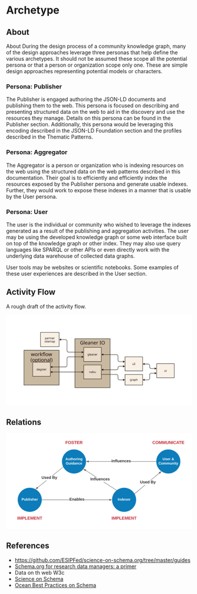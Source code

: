 # Archetype

## About

About During the design process of a community knowledge graph, many of the design
approaches leverage three personas that help define the various archetypes. 
It should not be assumed these scope all the
potential persona or that a person or organization scope only one. 
These are simple design approaches representing potential
models or characters. 

### Persona: Publisher 

The Publisher is engaged authoring the JSON-LD
documents and publishing them to the web. This persona is focused on describing
and presenting structured data on the web to aid in the discovery and use the
resources they manage. Details on this persona can be found in the Publisher
section. Additionally, this persona would be leveraging this encoding described
in the JSON-LD Foundation section and the profiles described in the Thematic
Patterns.

### Persona: Aggregator 

The Aggregator is a person or organization who is
indexing resources on the web using the structured data on the web patterns
described in this documentation. Their goal is to efficiently and efficiently
index the resources exposed by the Publisher persona and generate usable
indexes. Further, they would work to expose these indexes in a manner that is
usable by the User persona.  

### Persona: User 

The user is the individual or community who wished to leverage the
indexes generated as a result of the publishing and aggregation activities. The
user may be using the developed knowledge graph or some web interface built on
top of the knowledge graph or other index. They may also use query languages
like SPARQL or other APIs or even directly work with the underlying data
warehouse of collected data graphs.

User tools may be websites or scientific notebooks. Some examples of these user
experiences are described in the User section.


## Activity Flow

A rough draft of the activity flow.

![relations](./docs/images/activityFlow.svg)



## Relations

![relations](./docs/images/relations.png)

## References

* https://github.com/ESIPFed/science-on-schema.org/tree/master/guides
* [Schema.org for research data managers: a primer
](https://www.inderscienceonline.com/doi/10.1504/IJBDM.2022.128449)
* Data on th web W3c
* [Science on Schema](https://github.com/ESIPFed/science-on-schema.org//)
* [Ocean Best Practices on Schema](https://github.com/adamml/ocean-best-practices-on-schema)
